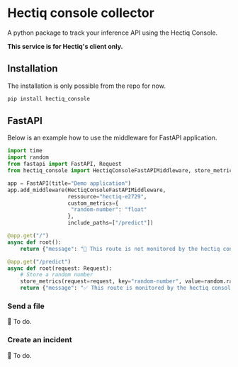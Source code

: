 # Hectiq console collector

A python package to track your inference API using the Hectiq Console.

**This service is for Hectiq's client only.**

## Installation

The installation is only possible from the repo for now.

```bash
pip install hectiq_console
```

## FastAPI

Below is an example how to use the middleware for FastAPI application.

```python
import time
import random
from fastapi import FastAPI, Request
from hectiq_console import HectiqConsoleFastAPIMiddleware, store_metrics

app = FastAPI(title="Demo application")
app.add_middleware(HectiqConsoleFastAPIMiddleware, 
                   ressource="hectiq-e2729",
                   custom_metrics={
                    "random-number": "float"  
                   },
                   include_paths=["/predict"])

@app.get("/")
async def root():
    return {"message": "🚨 This route is not monitored by the hectiq console."}

@app.get("/predict")
async def root(request: Request):
    # Store a random number
    store_metrics(request=request, key="random-number", value=random.random())
    return {"message": "✅ This route is monitored by the hectiq console."}
```

### Send a file

🔨 To do.

### Create an incident

🔨 To do.